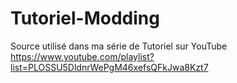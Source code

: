 Tutoriel-Modding
================

Source utilisé dans ma série de Tutoriel sur YouTube 
https://www.youtube.com/playlist?list=PLOSSU5DldnrWePgM46xefsQFkJwa8Kzt7
